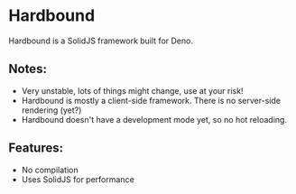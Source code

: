 # Hardbound

Hardbound is a SolidJS framework built for Deno.

## Notes:
* Very unstable, lots of things might change, use at your risk!
* Hardbound is mostly a client-side framework. There is no server-side rendering (yet?)
* Hardbound doesn't have a development mode yet, so no hot reloading.

## Features:
* No compilation
* Uses SolidJS for performance
